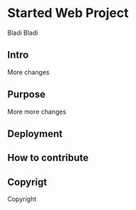 # Started Web Project
Bladi Bladi
## Intro
More changes
## Purpose
More more changes
## Deployment

## How to contribute

## Copyrigt
Copyright